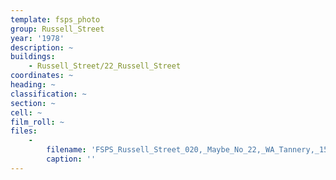 ```yaml
---
template: fsps_photo
group: Russell_Street
year: '1978'
description: ~
buildings:
    - Russell_Street/22_Russell_Street
coordinates: ~
heading: ~
classification: ~
section: ~
cell: ~
film_roll: ~
files:
    -
        filename: 'FSPS_Russell_Street_020,_Maybe_No_22,_WA_Tannery,_15-2-A,_1978.png'
        caption: ''
---
```

